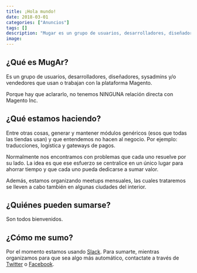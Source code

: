 ```yaml
---
title: ¡Hola mundo!
date: 2018-03-01
categories: ["Anuncios"]
tags: []
description: "Mugar es un grupo de usuarios, desarrolladores, diseñadores, sysadmins y/o vendedores que usan o trabajan con la plataforma Magento."
image: 
---
```


## ¿Qué es MugAr?

Es un grupo de usuarios, desarrolladores, diseñadores, sysadmins y/o vendedores que usan o trabajan con la plataforma Magento.

Porque hay que aclararlo, no tenemos NINGUNA relación directa con Magento Inc.

## ¿Qué estamos haciendo?

Entre otras cosas, generar y mantener módulos genéricos (esos que todas las tiendas usan) y que entendemos no hacen al negocio. Por ejemplo: traducciones, logística y gateways de pagos.

Normalmente nos encontramos con problemas que cada uno resuelve por su lado. La idea es que ese esfuerzo se centralice en un único lugar para ahorrar tiempo y que cada uno pueda dedicarse a sumar valor.

Además, estamos organizando meetups mensuales, las cuales trataremos se lleven a cabo también en algunas ciudades del interior.

## ¿Quiénes pueden sumarse?

Son todos bienvenidos.

## ¿Cómo me sumo?

Por el momento estamos usando [Slack](https://mugar.slack.com/). Para sumarte, mientras organizamos para que sea algo más automático, contactate a través de [Twitter](https://twitter.com/holamugar) o [Facebook](https://www.facebook.com/holamugar).
